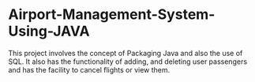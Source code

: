 # Airport-Management-System-Using-JAVA
This project involves the concept of Packaging Java and also the use of SQL. It also has the functionality of adding, and deleting user passengers and has the facility to cancel flights or view them. 
